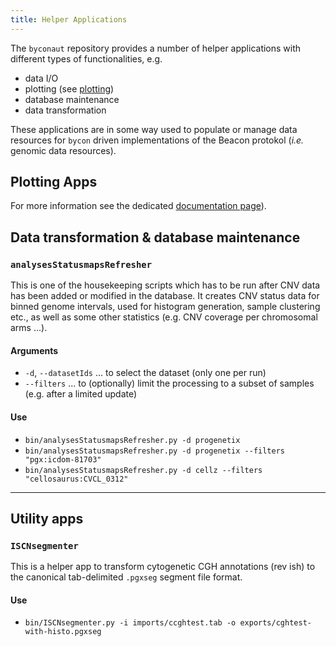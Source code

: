 ```yaml
---
title: Helper Applications
---
```


The `byconaut` repository provides a number of helper applications with different
types of functionalities, e.g.

* data I/O
* plotting (see [plotting](plotting.md))
* database maintenance
* data transformation

These applications are in some way used to populate or manage data resources for
`bycon` driven implementations of the Beacon protokol (_i.e._ genomic data resources).


## Plotting Apps

For more information see the dedicated [documentation page](plotting.md)).

## Data transformation & database maintenance

### `analysesStatusmapsRefresher`

This is one of the housekeeping scripts which has to be run after CNV data has
been added or modified in the database. It creates CNV status data for binned
genome intervals, used for histogram generation, sample clustering etc.,
as well as some other statistics (e.g. CNV coverage per chromosomal arms ...).

#### Arguments

* `-d`, `--datasetIds` ... to select the dataset (only one per run)
* `--filters` ... to (optionally) limit the processing to a subset of samples
  (e.g. after a limited update)

#### Use

* `bin/analysesStatusmapsRefresher.py -d progenetix`
* `bin/analysesStatusmapsRefresher.py -d progenetix --filters "pgx:icdom-81703"`
* `bin/analysesStatusmapsRefresher.py -d cellz --filters "cellosaurus:CVCL_0312"`

-------------------------------------------------------------------------------

## Utility apps

### `ISCNsegmenter`

This is a helper app to transform cytogenetic CGH annotations (rev ish) to the
canonical tab-delimited `.pgxseg` segment file format.

#### Use

* `bin/ISCNsegmenter.py -i imports/ccghtest.tab -o exports/cghtest-with-histo.pgxseg`

